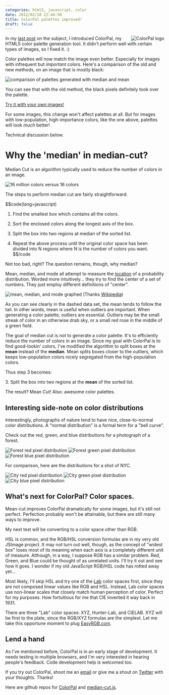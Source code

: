 ```yaml
---
categories: html5, javascript, color
date: 2012/02/10 22:44:50
title: ColorPal palettes improved!
draft: false
---
```


[<img src="/img/019/colorpal_logo.png" alt="ColorPal logo" title=""
style="float:right" />](/projects/colorpal)


In my [last post](/2012/01/16/colorpal-alpha/) on the subject, I introduced
ColorPal, my HTML5 color palette generation tool.  It didn't perform well with
certain types of images, so I fixed it. :)

Color palettes will now match the image even better.  Especially for images
with infrequent but *important* colors.  Here's a comparison of the old and new
methods, on an image that is mostly black:

![comparison of palettes generated with median and
mean](/img/019/median-mean-comparison.png)

You can see that with the old method, the black pixels definitely took over the
palette.

[Try it with your own images!](/projects/colorpal)

For some images, this change won't affect palettes at all.  But for images with
low-population, high-importance colors, like the one above, palettes will look
*much* better!

Technical discussion below.

Why the 'median' in median-cut?
===============================

Median Cut is an algorithm typically used to reduce the number of colors in an
image.

![16 million colors versus 16 colors](/img/019/median-cut-example.png)

The steps to perform median cut are fairly straightforward:

$$code(lang=javascript)
  1. Find the smallest box which contains all the colors.
  
  2. Sort the enclosed colors along the longest axis of the box.
  
  3. Split the box into two regions at median of the sorted list.
  
  4. Repeat the above process until the original color space has been divided
     into N regions where N is the number of colors you want.
$$/code

Not too bad, right?  The question remains, though, why median?

Mean, median, and mode all attempt to measure the
[location](http://en.wikipedia.org/wiki/Location_parameter) of a probability
distribution.  Worded more intuitively... they try to find the center of a set
of numbers.  They just employ different definitions of "center".

![mean, median, and mode graphed](/img/019/mean_median_mode.png)
(Thanks [Wikipedia](http://en.wikipedia.org/wiki/Median))

As you can see clearly in the dashed data set, the mean tends to follow the
tail.  In other words, mean is useful when outliers are important.  When
generating a color palette, outliers are essential.  Outliers may be the small
streak of color in an otherwise drab sky, or a small red rose in the middle of
a green field.

The goal of median cut is *not* to generate a color palette.  It's to
efficiently reduce the number of colors in an image.  Since my goal with
ColorPal is to find good-lookin' colors, I've modified the algorithm to split
boxes at the __mean__ instead of the __median__.  Mean splits boxes closer to
the outliers, which keeps low-population colors nicely segregated from the
high-population colors.

Thus step 3 becomes:

<div class="pygments_murphy syntax_highlight">
  3. Split the box into two regions at the <b>mean</b> of the sorted list.
</div>

The result?  Mean Cut!  Also: awesome color palettes.

Interesting side-note on color distributions
--------------------------------------------

Interestingly, photographs of nature tend to have nice, close-to-normal color
distributions.  A "normal distribution" is a formal term for a "bell curve".

Check out the red, green, and blue distributions for a photograph of a forest.

![Forest red   pixel distribution](/img/019/forest_r.png)
![Forest green pixel distribution](/img/019/forest_g.png)
![Forest blue  pixel distribution](/img/019/forest_b.png)

For comparison, here are the distributions for a shot of NYC.

![City   red   pixel distribution](/img/019/city_r.png)
![City   green pixel distribution](/img/019/city_g.png)
![City   blue  pixel distribution](/img/019/city_b.png)

What's next for ColorPal?  Color spaces.
----------------------------------------

Mean-cut improves ColorPal dramatically for some images, but it's still not
perfect.  Perfection probably won't be attainable, but there are still many
ways to improve.

My next test will be converting to a color space other than RGB.

HSL is common, and the RGB/HSL conversion formulas are in my very old JSImage
project.  It may not turn out well, though, as the concept of "widest box"
loses most of its meaning when each axis is a completely different unit of
measure.  Although, in a way, I suppose RGB has a similar problem.  Red, Green,
and Blue could be thought of as unrelated units.  I'll try it out and see how
it goes.  I wonder if my old JavaScript RGB/HSL code has rotted away yet...

Most likely, I'll skip HSL and try one of the
[Lab](http://en.wikipedia.org/wiki/Lab_color_space) color spaces first, since
they are not composed linear values like RGB and HSL.  Instead, Lab color
spaces use non-linear scales that closely match human perception of color.
Perfect for my purposes.  How fortuitious for me that CIE invented it way back
in 1931.

There are three "Lab" color spaces: XYZ, Hunter-Lab,
and CIELAB.  XYZ will be first to the plate, since the RGB/XYZ formulas are
the simplest.  Let me take this opportune moment to plug
[EasyRGB.com](http://www.easyrgb.com/index.php?X=MATH).

Lend a hand
-----------

As I've mentioned before, ColorPal is in an early stage of development.  It
needs testing in multiple browsers, and I'm very interested in hearing people's
feedback.  Code development help is welcomed too.

If you try out ColorPal, shoot me an [email](mailto:mwc@clayto.org)
or give me a shout on [Twitter](https://twitter.com/#!/mwcz) with your
thoughts.  Thanks!

Here are github repos for [ColorPal](https://github.com/mwcz/ColorPal) and
[median-cut.js](https://github.com/mwcz/median-cut-js).
